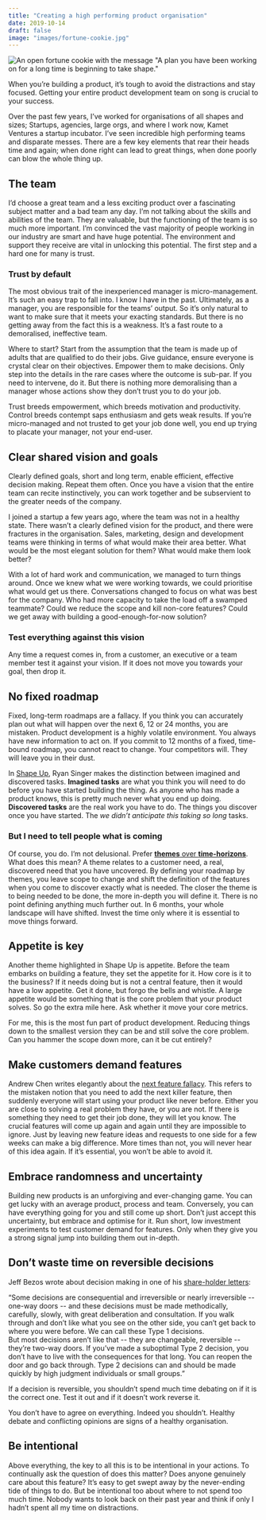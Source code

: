 ```yaml
---
title: "Creating a high performing product organisation"
date: 2019-10-14
draft: false
image: "images/fortune-cookie.jpg"
---
```


![An open fortune cookie with the message "A plan you have been working on for a long time is beginning to take shape."](/images/fortune-cookie.jpg)

When you’re building a product, it’s tough to avoid the distractions and stay focused. Getting your entire product development team on song is crucial to your success.

Over the past few years, I’ve worked for organisations of all shapes and sizes; Startups, agencies, large orgs, and where I work now, Kamet Ventures a startup incubator. I’ve seen incredible high performing teams and disparate messes. There are a few key elements that rear their heads time and again; when done right can lead to great things, when done poorly can blow the whole thing up.

## The team

I’d choose a great team and a less exciting product over a fascinating subject matter and a bad team any day.  I’m not talking about the skills and abilities of the team. They are valuable, but the functioning of the team is so much more important. I’m convinced the vast majority of people working in our industry are smart and have huge potential. The environment and support they receive are vital in unlocking this potential. The first step and a hard one for many is trust.

### Trust by default

The most obvious trait of the inexperienced manager is micro-management. It’s such an easy trap to fall into. I know I have in the past. Ultimately, as a manager, you are responsible for the teams’ output. So it’s only natural to want to make sure that it meets your exacting standards. But there is no getting away from the fact this is a weakness. It’s a fast route to a demoralised, ineffective team.

Where to start? Start from the assumption that the team is made up of adults that are qualified to do their jobs. Give guidance, ensure everyone is crystal clear on their objectives. Empower them to make decisions. Only step into the details in the rare cases where the outcome is sub-par. If you need to intervene, do it. But there is nothing more demoralising than a manager whose actions show they don’t trust you to do your job.

Trust breeds empowerment, which breeds motivation and productivity. Control breeds contempt saps enthusiasm and gets weak results. If you’re micro-managed and not trusted to get your job done well, you end up trying to placate your manager, not your end-user.

## Clear shared vision and goals

Clearly defined goals, short and long term, enable efficient, effective decision making. Repeat them often. Once you have a vision that the entire team can recite instinctively, you can work together and be subservient to the greater needs of the company.

I joined a startup a few years ago, where the team was not in a healthy state. There wasn’t a clearly defined vision for the product, and there were fractures in the organisation. Sales, marketing, design and development teams were thinking in terms of what would make their area better. What would be the most elegant solution for them? What would make them look better?

With a lot of hard work and communication, we managed to turn things around. Once we knew what we were working towards, we could prioritise what would get us there. Conversations changed to focus on what was best for the company. Who had more capacity to take the load off a swamped teammate? Could we reduce the scope and kill non-core features? Could we get away with building a good-enough-for-now solution?

### Test everything against this vision

Any time a request comes in, from a customer, an executive or a team member test it against your vision. If it does not move you towards your goal, then drop it.

## No fixed roadmap

Fixed, long-term roadmaps are a fallacy. If you think you can accurately plan out what will happen over the next 6, 12 or 24 months, you are mistaken. Product development is a highly volatile environment. You always have new information to act on. If you commit to 12 months of a fixed, time-bound roadmap, you cannot react to change. Your competitors will. They will leave you in their dust.

In [Shape Up](https://basecamp.com/shapeup), Ryan Singer makes the distinction between imagined and discovered tasks. **Imagined tasks** are what you think you will need to do before you have started building the thing. As anyone who has made a product knows, this is pretty much never what you end up doing. **Discovered tasks** are the real work you have to do. The things you discover once you have started. The _we didn’t anticipate this taking so long_ tasks.

### But I need to tell people what is coming

Of course, you do. I’m not delusional. Prefer [**themes** over **time-horizons**](https://www.prodpad.com/blog/how-to-build-a-product-roadmap-everyone-understands/). What does this mean? A theme relates to a customer need, a real, discovered need that you have uncovered. By defining your roadmap by themes, you leave scope to change and shift the definition of the features when you come to discover exactly what is needed. The closer the theme is to being needed to be done, the more in-depth you will define it. There is no point defining anything much further out. In 6 months, your whole landscape will have shifted. Invest the time only where it is essential to move things forward.

## Appetite is key

Another theme highlighted in Shape Up is appetite. Before the team embarks on building a feature, they set the appetite for it. How core is it to the business? If it needs doing but is not a central feature, then it would have a low appetite. Get it done, but forgo the bells and whistle. A large appetite would be something that is the core problem that your product solves. So go the extra mile here. Ask whether it move your core metrics.

For me, this is the most fun part of product development. Reducing things down to the smallest version they can be and still solve the core problem. Can you hammer the scope down more, can it be cut entirely?

## Make customers demand features

Andrew Chen writes elegantly about the [next feature fallacy](https://andrewchen.co/the-next-feature-fallacy-the-fallacy-that-the-next-new-feature-will-suddenly-make-people-use-your-product). This refers to the mistaken notion that you need to add the next killer feature, then suddenly everyone will start using your product like never before. Either you are close to solving a real problem they have, or you are not. If there is something they need to get their job done, they will let you know. The crucial features will come up again and again until they are impossible to ignore. Just by leaving new feature ideas and requests to one side for a few weeks can make a big difference. More times than not, you will never hear of this idea again. If it’s essential, you won’t be able to avoid it.

## Embrace randomness and uncertainty

Building new products is an unforgiving and ever-changing game. You can get lucky with an average product, process and team. Conversely, you can have everything going for you and still come up short. Don’t just accept this uncertainty, but embrace and optimise for it. Run short, low investment experiments to test customer demand for features. Only when they give you a strong signal jump into building them out in-depth.

## Don’t waste time on reversible decisions

Jeff Bezos wrote about decision making in one of his [share-holder letters](https://www.sec.gov/Archives/edgar/data/1018724/000119312516530910/d168744dex991.htm):

<div class="quote">
“Some decisions are consequential and irreversible or nearly irreversible -- one-way doors -- and these decisions must be made methodically, carefully, slowly, with great deliberation and consultation. If you walk through and don’t like what you see on the other side, you can’t get back to where you were before. We can call these Type 1 decisions.</div>
<div class="quote">
But most decisions aren’t like that -- they are changeable, reversible -- they’re two-way doors. If you’ve made a suboptimal Type 2 decision, you don’t have to live with the consequences for that long. You can reopen the door and go back through. Type 2 decisions can and should be made quickly by high judgment individuals or small groups.”
</div>

If a decision is reversible, you shouldn’t spend much time debating on if it is the correct one. Test it out and if it doesn’t work reverse it.

You don’t have to agree on everything. Indeed you shouldn’t. Healthy debate and conflicting opinions are signs of a healthy organisation.

## Be intentional

Above everything, the key to all this is to be intentional in your actions. To continually ask the question of does this matter? Does anyone genuinely care about this feature? It’s easy to get swept away by the never-ending tide of things to do. But be intentional too about where to not spend too much time. Nobody wants to look back on their past year and think if only I hadn’t spent all my time on distractions.

